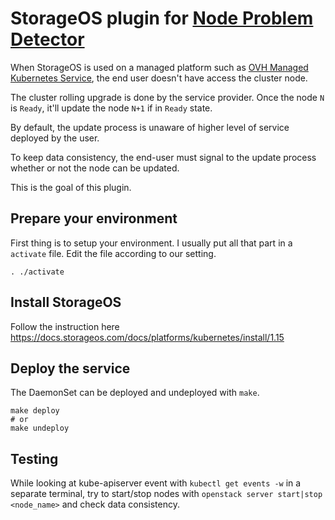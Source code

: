 # StorageOS plugin for [Node Problem Detector](https://github.com/kubernetes/node-problem-detector)

When StorageOS is used on a managed platform such as [OVH Managed Kubernetes Service](https://www.ovh.com/world/public-cloud/kubernetes/), the end user doesn't have access the cluster node.

The cluster rolling upgrade is done by the service provider. Once the node `N` is `Ready`, it'll update the node `N+1` if in `Ready` state.

By default, the update process is unaware of higher level of service deployed by the user.

To keep data consistency, the end-user must signal to the update process whether or not the node can be updated.

This is the goal of this plugin.

## Prepare your environment

First thing is to setup your environment. I usually put all that part in a `activate` file. Edit the file according to our setting.

```shell
. ./activate
```

## Install StorageOS

Follow the instruction here https://docs.storageos.com/docs/platforms/kubernetes/install/1.15

## Deploy the service

The DaemonSet can be deployed and undeployed with `make`.

```shell
make deploy
# or
make undeploy
```

## Testing

While looking at kube-apiserver event with `kubectl get events -w` in a separate terminal, try to start/stop nodes with `openstack server start|stop <node_name>` and check data consistency.

